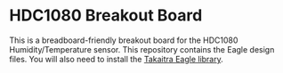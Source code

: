 # HDC1080 Breakout Board

This is a breadboard-friendly breakout board for the HDC1080 Humidity/Temperature sensor. This repository contains the Eagle design files. You will also need to install the [Takaitra Eagle library](https://github.com/Takaitra/Takaitra-Eagle-Libraries).
